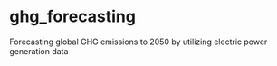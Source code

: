 # ghg_forecasting
Forecasting global GHG emissions to 2050 by utilizing electric power generation data
